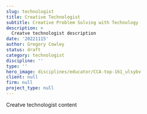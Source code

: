 ```yaml
---
slug: technologist
title: Creative Technologist
subtitle: Creative Problem Solving with Technology
description: >
  Creatve technologist description
date: '20221115'
author: Gregory Cowley
status: draft
category: technologist
discipline: ''
type: ''
hero_image: disciplines/educator/CCA-top-161_ulsybv
client: null
firm: null
project_type: null
---
```

Creatve technologist content
